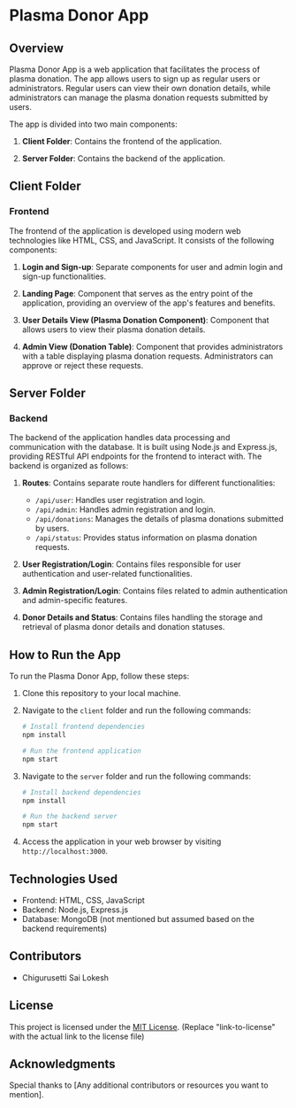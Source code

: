 # Plasma Donor App

## Overview

Plasma Donor App is a web application that facilitates the process of plasma donation. The app allows users to sign up as regular users or administrators. Regular users can view their own donation details, while administrators can manage the plasma donation requests submitted by users.

The app is divided into two main components:

1. **Client Folder**: Contains the frontend of the application.

2. **Server Folder**: Contains the backend of the application.

## Client Folder

### Frontend

The frontend of the application is developed using modern web technologies like HTML, CSS, and JavaScript. It consists of the following components:

1. **Login and Sign-up**: Separate components for user and admin login and sign-up functionalities.

2. **Landing Page**: Component that serves as the entry point of the application, providing an overview of the app's features and benefits.

3. **User Details View (Plasma Donation Component)**: Component that allows users to view their plasma donation details.

4. **Admin View (Donation Table)**: Component that provides administrators with a table displaying plasma donation requests. Administrators can approve or reject these requests.

## Server Folder

### Backend

The backend of the application handles data processing and communication with the database. It is built using Node.js and Express.js, providing RESTful API endpoints for the frontend to interact with. The backend is organized as follows:

1. **Routes**: Contains separate route handlers for different functionalities:
   - `/api/user`: Handles user registration and login.
   - `/api/admin`: Handles admin registration and login.
   - `/api/donations`: Manages the details of plasma donations submitted by users.
   - `/api/status`: Provides status information on plasma donation requests.

2. **User Registration/Login**: Contains files responsible for user authentication and user-related functionalities.

3. **Admin Registration/Login**: Contains files related to admin authentication and admin-specific features.

4. **Donor Details and Status**: Contains files handling the storage and retrieval of plasma donor details and donation statuses.

## How to Run the App

To run the Plasma Donor App, follow these steps:

1. Clone this repository to your local machine.

2. Navigate to the `client` folder and run the following commands:
   ```bash
   # Install frontend dependencies
   npm install

   # Run the frontend application
   npm start
   ```

3. Navigate to the `server` folder and run the following commands:
   ```bash
   # Install backend dependencies
   npm install

   # Run the backend server
   npm start
   ```

4. Access the application in your web browser by visiting `http://localhost:3000`.

## Technologies Used

- Frontend: HTML, CSS, JavaScript
- Backend: Node.js, Express.js
- Database: MongoDB (not mentioned but assumed based on the backend requirements)

## Contributors

- Chigurusetti Sai Lokesh

## License

This project is licensed under the [MIT License](link-to-license). (Replace "link-to-license" with the actual link to the license file)

## Acknowledgments

Special thanks to [Any additional contributors or resources you want to mention].
